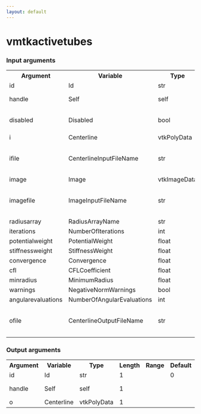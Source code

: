 ```yaml
---
layout: default
---
```

<h1>vmtkactivetubes</h1>
<h3>Input arguments</h3>
<table class="vmtkscripts">
<tr>
<th>Argument</th><th>Variable</th><th>Type</th><th>Length</th><th>Range</th><th>Default</th><th>Description</th>
</tr>
<tr><td>id</td><td>Id</td><td>str</td><td>1</td><td></td><td>0</td><td>script id</td>
</tr>
<tr><td>handle</td><td>Self</td><td>self</td><td>1</td><td></td><td></td><td>handle to self</td>
</tr>
<tr><td>disabled</td><td>Disabled</td><td>bool</td><td>1</td><td></td><td>0</td><td>disable execution and piping</td>
</tr>
<tr><td>i</td><td>Centerline</td><td>vtkPolyData</td><td>1</td><td></td><td></td><td></td>
</tr>
<tr><td>ifile</td><td>CenterlineInputFileName</td><td>str</td><td>1</td><td></td><td></td><td>filename for the default Centerline reader</td>
</tr>
<tr><td>image</td><td>Image</td><td>vtkImageData</td><td>1</td><td></td><td></td><td></td>
</tr>
<tr><td>imagefile</td><td>ImageInputFileName</td><td>str</td><td>1</td><td></td><td></td><td>filename for the default Image reader</td>
</tr>
<tr><td>radiusarray</td><td>RadiusArrayName</td><td>str</td><td>1</td><td></td><td></td><td></td>
</tr>
<tr><td>iterations</td><td>NumberOfIterations</td><td>int</td><td>1</td><td>(0,)</td><td>100</td><td></td>
</tr>
<tr><td>potentialweight</td><td>PotentialWeight</td><td>float</td><td>1</td><td>(0.0,)</td><td>1.0</td><td></td>
</tr>
<tr><td>stiffnessweight</td><td>StiffnessWeight</td><td>float</td><td>1</td><td>(0.0,)</td><td>1.0</td><td></td>
</tr>
<tr><td>convergence</td><td>Convergence</td><td>float</td><td>1</td><td>(0.0,)</td><td>1e-05</td><td></td>
</tr>
<tr><td>cfl</td><td>CFLCoefficient</td><td>float</td><td>1</td><td>(0.0,)</td><td>0.1</td><td></td>
</tr>
<tr><td>minradius</td><td>MinimumRadius</td><td>float</td><td>1</td><td>(0.0,)</td><td>0.0</td><td></td>
</tr>
<tr><td>warnings</td><td>NegativeNormWarnings</td><td>bool</td><td>1</td><td></td><td>False</td><td></td>
</tr>
<tr><td>angularevaluations</td><td>NumberOfAngularEvaluations</td><td>int</td><td>1</td><td>(0,)</td><td>16</td><td></td>
</tr>
<tr><td>ofile</td><td>CenterlineOutputFileName</td><td>str</td><td>1</td><td></td><td></td><td>filename for the default Centerline writer</td>
</tr>
</table><h3>Output arguments</h3>
<table class="vmtkscripts">
<tr>
<th>Argument</th><th>Variable</th><th>Type</th><th>Length</th><th>Range</th><th>Default</th><th>Description</th>
</tr>
<tr><td>id</td><td>Id</td><td>str</td><td>1</td><td></td><td>0</td><td>script id</td>
</tr>
<tr><td>handle</td><td>Self</td><td>self</td><td>1</td><td></td><td></td><td>handle to self</td>
</tr>
<tr><td>o</td><td>Centerline</td><td>vtkPolyData</td><td>1</td><td></td><td></td><td></td>
</tr>
</table>
